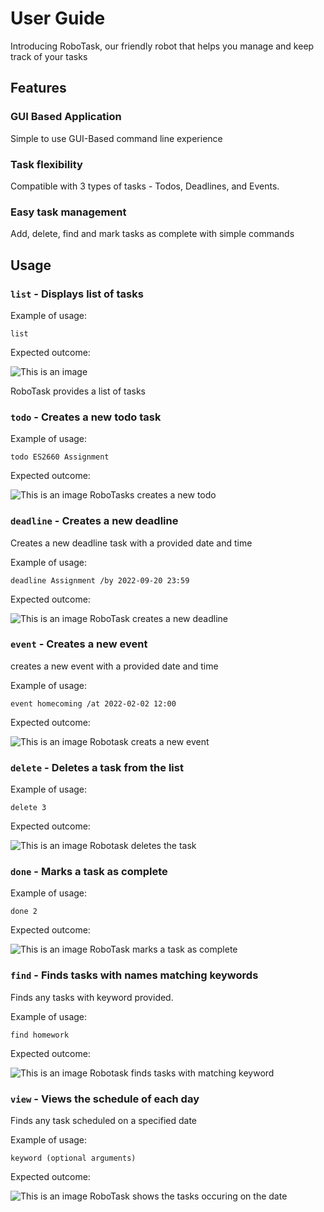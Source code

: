 # User Guide
Introducing RoboTask, our friendly robot that helps you manage and keep track of your tasks 

## Features 

### GUI Based Application

Simple to use GUI-Based command line experience

### Task flexibility

Compatible with 3 types of tasks - Todos, Deadlines, and Events.

### Easy task management
Add, delete, find and mark tasks as complete with simple commands



## Usage

### `list` - Displays list of tasks



Example of usage: 

`list`

Expected outcome:

![This is an image](List.png)


RoboTask provides a list of tasks


### `todo` - Creates a new todo task


Example of usage:

`todo ES2660 Assignment`

Expected outcome:

![This is an image](todo.png)
RoboTasks creates a new todo


### `deadline` - Creates a new deadline

Creates a new deadline task with a provided date and time

Example of usage:

`deadline Assignment /by 2022-09-20 23:59`

Expected outcome:

![This is an image](deadline.png)
RoboTask creates a new deadline



### `event` - Creates a new event

creates a new event with a provided date and time

Example of usage:

`event homecoming /at 2022-02-02 12:00`

Expected outcome:

![This is an image](event.png)
Robotask creats a new event



### `delete` - Deletes a task from the list


Example of usage:

`delete 3`

Expected outcome:

![This is an image](delete.png)
Robotask deletes the task



### `done` - Marks a task as complete


Example of usage:

`done 2`

Expected outcome:

![This is an image](done.png)
RoboTask marks a task as complete



### `find` - Finds tasks with names matching keywords

Finds any tasks with keyword provided.

Example of usage:

`find homework`

Expected outcome:

![This is an image](find.png)
Robotask finds tasks with matching keyword



### `view` - Views the schedule of each day

Finds any task scheduled on a specified date

Example of usage:

`keyword (optional arguments)`

Expected outcome:

![This is an image](View.png)
RoboTask shows the tasks occuring on the date


